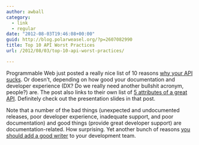 ```yaml
---
author: awball
category:
  - link
  - regular
date: "2012-08-03T19:46:08+00:00"
guid: http://blog.polarweasel.org/?p=2607082990
title: Top 10 API Worst Practices
url: /2012/08/03/top-10-api-worst-practices/

---
```

Programmable Web just posted a really nice list of 10 reasons [why your API sucks](http://blog.programmableweb.com/2012/08/03/top-10-api-worst-practices/). Or doesn't, depending on how good your documentation and developer experience (DX? Do we really need another bullshit acronym, people?) are. The post also links to their own list of [5 attributes of a great API](http://blog.programmableweb.com/2012/07/19/what-makes-a-great-api-the-five-keys/). Definitely check out the presentation slides in that post.

Note that a number of the bad things (unexpected and undocumented releases, poor developer experience, inadequate support, and poor documentation) and good things (provide great developer support) are documentation-related. How surprising. Yet another bunch of reasons [you should add a good writer](/2012/06/19/why-hire-a-writer/) to your development team.
